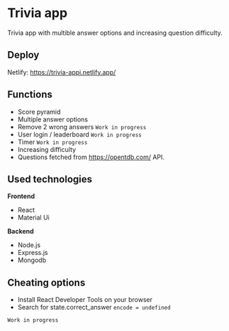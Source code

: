 # Trivia app
Trivia app with multible answer options and increasing question difficulty.

## Deploy
Netlify: https://trivia-appi.netlify.app/

## Functions
* Score pyramid
* Multiple answer options
* Remove 2 wrong answers `Work in progress`
* User login / leaderboard `Work in progress`
* Timer `Work in progress`
* Increasing difficulty
* Questions fetched from https://opentdb.com/ API.

## Used technologies
**Frontend**
* React
* Material Ui

**Backend**
* Node.js
* Express.js
* Mongodb

## Cheating options
* Install React Developer Tools on your browser
* Search for state.correct_answer
`encode = undefined`

`Work in progress`



